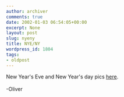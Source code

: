 ```yaml
---
author: archiver
comments: true
date: 2002-01-03 06:54:05+00:00
excerpt: None
layout: post
slug: nyeny
title: NYE/NY
wordpress_id: 1804
tags:
- oldpost
---
```


New Year's Eve and New Year's day pics <a href=http://www.oliverweb.com/pics/college/nye>here</a>.<br /><br />-Oliver
